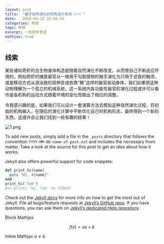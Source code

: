 ```yaml
---
layout: post
title:  "基于自然演化的机构设计系统（一）"
date:   2018-03-22 22:08:54
categories: 构想
tags: 构想
excerpt: 一些初步想法
mathjax: true
---
```

## 线索

某些诸如奇虾的古生物身体构造是随着自然演化不断改变，从而使自己不断适应环境的，例如奇虾的捕食器官从一根用于勾取猎物的触手演化为只用于滤食的触须，或是移动方式从游泳肢的屈伸变成依靠“鳍”这样的器官驱动身体，我们如果把这种动物理解为一个孤立的机械系统，这一系统内各功能性器官的演化过程或许可以看作是各机构的运动方式随着环境的变化而做出了相应的调整。

令我感兴趣的是，如果我们可以设计一套演算方法去模拟这种自然演化过程，将初始的机构输入，在随后的演化计算中不断优化自己的机构形态，最终得到一个新的东西，这或许会让我们找到一些有趣的结果！

![1.png](https://kohn172.github.io/images/2.png)

To add new posts, simply add a file in the `_posts` directory that follows the convention `YYYY-MM-DD-name-of-post.ext` and includes the necessary front matter. Take a look at the source for this post to get an idea about how it works.

Jekyll also offers powerful support for code snippets:

```ruby
def print_hi(name)
  puts "Hi, #{name}"
end
print_hi('Tom')
#=> prints 'Hi, Tom' to STDOUT.
```

Check out the [Jekyll docs][jekyll] for more info on how to get the most out of Jekyll. File all bugs/feature requests at [Jekyll’s GitHub repo][jekyll-gh]. If you have questions, you can ask them on [Jekyll’s dedicated Help repository][jekyll-help].

[jekyll]:      http://jekyllrb.com
[jekyll-gh]:   https://github.com/jekyll/jekyll
[jekyll-help]: https://github.com/jekyll/jekyll-help

Block Mathjax 

$$
f(x) = ax + b
$$

Inline Mathjax $a \neq b$

